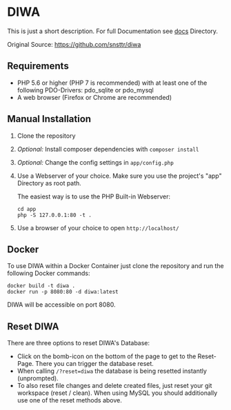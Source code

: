 DIWA
====
This is just a short description. For full Documentation see [docs](docs) Directory.

Original Source: https://github.com/snsttr/diwa

## Requirements
* PHP 5.6 or higher (PHP 7 is recommended) with at least one of the following PDO-Drivers: pdo_sqlite or pdo_mysql
* A web browser (Firefox or Chrome are recommended)

## Manual Installation
1. Clone the repository

2. *Optional:* Install composer dependencies with `composer install`

3. *Optional:* Change the config settings in `app/config.php` 

4. Use a Webserver of your choice. Make sure you use the project's "app" Directory as root path.

   The easiest way is to use the PHP Built-in Webserver:

       cd app
       php -S 127.0.0.1:80 -t .
       
5. Use a browser of your choice to open `http://localhost/`

## Docker
To use DIWA within a Docker Container just clone the repository and run the following Docker
commands:

    docker build -t diwa .
    docker run -p 8080:80 -d diwa:latest

DIWA will be accessible on port 8080.

## Reset DIWA
There are three options to reset DIWA's Database:

* Click on the bomb-icon on the bottom of the page to get to the Reset-Page. There you can trigger
  the database reset.
* When calling `/?reset=diwa` the database is being resetted instantly (unprompted).
* To also reset file changes and delete created files, just reset your git workspace (reset / clean).
  When using MySQL you should additionally use one of the reset methods above.